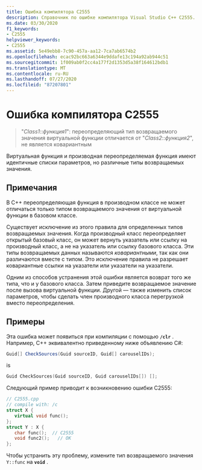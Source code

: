 ```yaml
---
title: Ошибка компилятора C2555
description: Справочник по ошибке компилятора Visual Studio C++ C2555.
ms.date: 03/30/2020
f1_keywords:
- C2555
helpviewer_keywords:
- C2555
ms.assetid: 5e49ebb8-7c90-457a-aa12-7ca7ab6574b2
ms.openlocfilehash: ecac92bc663a6344e9ddafe13c194a92ab944c51
ms.sourcegitcommit: 1f009ab0f2cc4a177f2d1353d5a38f164612bdb1
ms.translationtype: MT
ms.contentlocale: ru-RU
ms.lasthandoff: 07/27/2020
ms.locfileid: "87207801"
---
```

# <a name="compiler-error-c2555"></a>Ошибка компилятора C2555

> "*Class1*::*функция1*": переопределяющий тип возвращаемого значения виртуальной функции отличается от "*Class2*::*функция2*", не является ковариантным

Виртуальная функция и производная переопределяемая функция имеют идентичные списки параметров, но различные типы возвращаемых значения.

## <a name="remarks"></a>Примечания

В C++ переопределяющая функция в производном классе не может отличаться только типом возвращаемого значения от виртуальной функции в базовом классе.

Существует исключение из этого правила для определенных типов возвращаемых значения. Когда производный класс переопределяет открытый базовый класс, он может вернуть указатель или ссылку на производный класс, а не на указатель или ссылку базового класса. Эти типы возвращаемых данных называются *ковариантными*, так как они различаются вместе с типом. Это исключение правила не разрешает ковариантные ссылки на указатели или указатели на указатели.

Одним из способов устранения этой ошибки является возврат того же типа, что и у базового класса. Затем приведите возвращаемое значение после вызова виртуальной функции. Другой — также изменить список параметров, чтобы сделать член производного класса перегрузкой вместо переопределения.

## <a name="examples"></a>Примеры

Эта ошибка может появиться при компиляции с помощью **`/clr`** . Например, C++ эквивалентно приведенному ниже объявлению C#:

```csharp
Guid[] CheckSources(Guid sourceID, Guid[] carouselIDs);
```

is

```cpp
Guid CheckSources(Guid sourceID, Guid carouselIDs[]) [];
```

Следующий пример приводит к возникновению ошибки C2555:

```cpp
// C2555.cpp
// compile with: /c
struct X {
   virtual void func();
};
struct Y : X {
   char func();  // C2555
   void func2();   // OK
};
```

Чтобы устранить эту проблему, измените тип возвращаемого значения `Y::func` на **`void`** .
